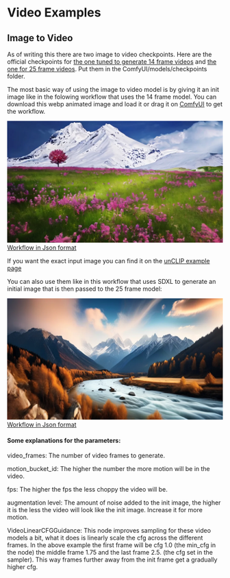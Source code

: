 # Video Examples

## Image to Video

As of writing this there are two image to video checkpoints. Here are the official checkpoints for [the one tuned to generate 14 frame videos](https://huggingface.co/stabilityai/stable-video-diffusion-img2vid/blob/main/svd.safetensors) and [the one for 25 frame videos](https://huggingface.co/stabilityai/stable-video-diffusion-img2vid-xt/blob/main/svd_xt.safetensors). Put them in the ComfyUI/models/checkpoints folder.


The most basic way of using the image to video model is by giving it an init image like in the folowing workflow that uses the 14 frame model.
You can download this webp animated image and load it or drag it on [ComfyUI](https://github.com/comfyanonymous/ComfyUI) to get the workflow.

![Example](image_to_video.webp)
[Workflow in Json format](workflow_image_to_video.json)

If you want the exact input image you can find it on the [unCLIP example page](../unclip)

You can also use them like in this workflow that uses SDXL to generate an initial image that is then passed to the 25 frame model:

![Example](txt_to_image_to_video.webp)
[Workflow in Json format](workflow_txt_to_img_to_video.json)

#### Some explanations for the parameters:

video_frames: The number of video frames to generate.

motion_bucket_id: The higher the number the more motion will be in the video.

fps: The higher the fps the less choppy the video will be.

augmentation level: The amount of noise added to the init image, the higher it is the less the video will look like the init image. Increase it for more motion.

VideoLinearCFGGuidance: This node improves sampling for these video models a bit, what it does is linearly scale the cfg across the different frames. In the above example the first frame will be cfg 1.0 (the min_cfg in the node) the middle frame 1.75 and the last frame 2.5. (the cfg set in the sampler). This way frames further away from the init frame get a gradually higher cfg.
